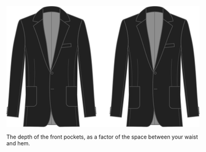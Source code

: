 
![Profundidad de bolsillo frontal](frontpocketdepth.svg)

The depth of the front pockets, as a factor of the space between your waist and hem.

